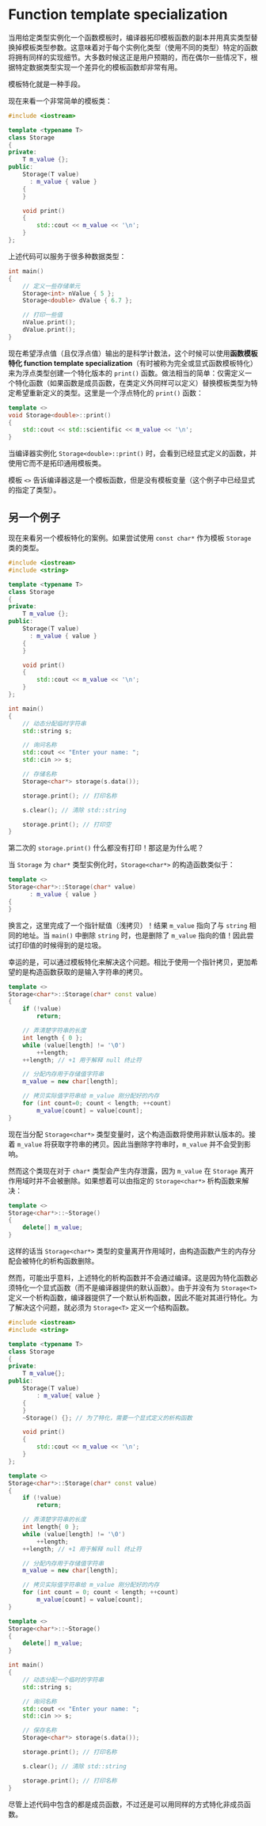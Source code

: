 # Function template specialization

当用给定类型实例化一个函数模板时，编译器拓印模板函数的副本并用真实类型替换掉模板类型参数。这意味着对于每个实例化类型（使用不同的类型）特定的函数将拥有同样的实现细节。大多数时候这正是用户预期的，而在偶尔一些情况下，根据特定数据类型实现一个差异化的模板函数却非常有用。

模板特化就是一种手段。

现在来看一个非常简单的模板类：

```cpp
#include <iostream>

template <typename T>
class Storage
{
private:
    T m_value {};
public:
    Storage(T value)
      : m_value { value }
    {
    }

    void print()
    {
        std::cout << m_value << '\n';
    }
};
```

上述代码可以服务于很多种数据类型：

```cpp
int main()
{
    // 定义一些存储单元
    Storage<int> nValue { 5 };
    Storage<double> dValue { 6.7 };

    // 打印一些值
    nValue.print();
    dValue.print();
}
```

现在希望浮点值（且仅浮点值）输出的是科学计数法，这个时候可以使用**函数模板特化 function template specialization**（有时被称为完全或显式函数模板特化）来为浮点类型创建一个特化版本的 `print()` 函数。做法相当的简单：仅需定义一个特化函数（如果函数是成员函数，在类定义外同样可以定义）替换模板类型为特定希望重新定义的类型。这里是一个浮点特化的 `print()` 函数：

```cpp
template <>
void Storage<double>::print()
{
    std::cout << std::scientific << m_value << '\n';
}
```

当编译器实例化 `Storage<double>::print()` 时，会看到已经显式定义的函数，并使用它而不是拓印通用模板类。

模板 `<>` 告诉编译器这是一个模板函数，但是没有模板变量（这个例子中已经显式的指定了类型）。

## 另一个例子

现在来看另一个模板特化的案例。如果尝试使用 `const char*` 作为模板 `Storage` 类的类型。

```cpp
#include <iostream>
#include <string>

template <typename T>
class Storage
{
private:
    T m_value {};
public:
    Storage(T value)
      : m_value { value }
    {
    }

    void print()
    {
        std::cout << m_value << '\n';
    }
};

int main()
{
    // 动态分配临时字符串
    std::string s;

    // 询问名称
    std::cout << "Enter your name: ";
    std::cin >> s;

    // 存储名称
    Storage<char*> storage(s.data());

    storage.print(); // 打印名称

    s.clear(); // 清除 std::string

    storage.print(); // 打印空
}
```

第二次的 `storage.print()` 什么都没有打印！那这是为什么呢？

当 `Storage` 为 `char*` 类型实例化时，`Storage<char*>` 的构造函数类似于：

```cpp
template <>
Storage<char*>::Storage(char* value)
      : m_value { value }
{
}
```

换言之，这里完成了一个指针赋值（浅拷贝）！结果 `m_value` 指向了与 `string` 相同的地址。当 `main()` 中删除 `string` 时，也是删除了 `m_value` 指向的值！因此尝试打印值的时候得到的是垃圾。

幸运的是，可以通过模板特化来解决这个问题。相比于使用一个指针拷贝，更加希望的是构造函数获取的是输入字符串的拷贝。

```cpp
template <>
Storage<char*>::Storage(char* const value)
{
    if (!value)
        return;

    // 弄清楚字符串的长度
    int length { 0 };
    while (value[length] != '\0')
        ++length;
    ++length; // +1 用于解释 null 终止符

    // 分配内存用于存储值字符串
    m_value = new char[length];

    // 拷贝实际值字符串给 m_value 刚分配好的内存
    for (int count=0; count < length; ++count)
        m_value[count] = value[count];
}
```

现在当分配 `Storage<char*>` 类型变量时，这个构造函数将使用非默认版本的。接着 `m_value` 将获取字符串的拷贝。因此当删除字符串时，`m_value` 并不会受到影响。

然而这个类现在对于 `char*` 类型会产生内存泄露，因为 `m_value` 在 `Storage` 离开作用域时并不会被删除。如果想着可以由指定的 `Storage<char*>` 析构函数来解决：

```cpp
template <>
Storage<char*>::~Storage()
{
    delete[] m_value;
}
```

这样的话当 `Storage<char*>` 类型的变量离开作用域时，由构造函数产生的内存分配会被特化的析构函数删除。

然而，可能出乎意料，上述特化的析构函数并不会通过编译。这是因为特化函数必须特化一个显式函数（而不是编译器提供的默认函数）。由于并没有为 `Storage<T>` 定义一个析构函数，编译器提供了一个默认析构函数，因此不能对其进行特化。为了解决这个问题，就必须为 `Storage<T>` 定义一个结构函数。

```cpp
#include <iostream>
#include <string>

template <typename T>
class Storage
{
private:
    T m_value{};
public:
    Storage(T value)
        : m_value{ value }
    {
    }
    ~Storage() {}; // 为了特化，需要一个显式定义的析构函数

    void print()
    {
        std::cout << m_value << '\n';
    }
};

template <>
Storage<char*>::Storage(char* const value)
{
    if (!value)
        return;

    // 弄清楚字符串的长度
    int length{ 0 };
    while (value[length] != '\0')
        ++length;
    ++length; // +1 用于解释 null 终止符

    // 分配内存用于存储值字符串
    m_value = new char[length];

    // 拷贝实际值字符串给 m_value 刚分配好的内存
    for (int count = 0; count < length; ++count)
        m_value[count] = value[count];
}

template <>
Storage<char*>::~Storage()
{
    delete[] m_value;
}

int main()
{
    // 动态分配一个临时的字符串
    std::string s;

    // 询问名称
    std::cout << "Enter your name: ";
    std::cin >> s;

    // 保存名称
    Storage<char*> storage(s.data());

    storage.print(); // 打印名称

    s.clear(); // 清除 std::string

    storage.print(); // 打印名称
}
```

尽管上述代码中包含的都是成员函数，不过还是可以用同样的方式特化非成员函数。
